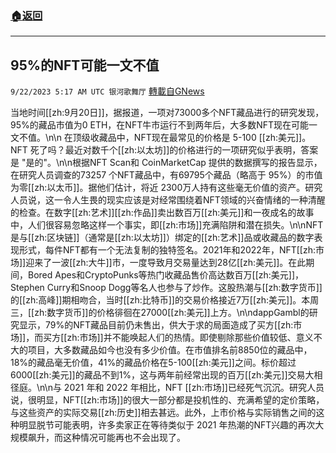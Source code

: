 ###  [:house:返回](README.md)
---


## 95%的NFT可能一文不值
`9/22/2023 5:17 AM UTC 银河歌舞厅` [轉載自GNews](https://gnews.org/articles/1724942)

当地时间[[zh:9月20日]]，据报道，一项对73000多个NFT藏品进行的研究发现，95%的藏品市值为0 ETH，在NFT牛市运行不到两年后，大多数NFT现在可能一文不值。\n\n 在顶级收藏品中，NFT现在最常见的价格是 5-100 [[zh:美元]]。NFT 死了吗？最近对数千个[[zh:以太坊]]的价格进行的一项研究似乎表明，答案是 \"是的\"。\n\n根据NFT Scan和 CoinMarketCap 提供的数据撰写的报告显示，在研究人员调查的73257 个NFT藏品中，有69795个藏品（略高于 95%）的市值为零[[zh:以太币]]。据他们估计，将近 2300万人持有这些毫无价值的资产。研究人员说，这一令人生畏的现实应该是对经常围绕着NFT领域的兴奋情绪的一种清醒的检查。在数字[[zh:艺术]][[zh:作品]]卖出数百万[[zh:美元]]和一夜成名的故事中，人们很容易忽略这样一个事实，即[[zh:市场]]充满陷阱和潜在损失。\n\nNFT是与[[zh:区块链]]（通常是[[zh:以太坊]]）绑定的[[zh:艺术]]品或收藏品的数字表现形式，每件NFT都有一个无法复制的独特签名。2021年和2022年，NFT[[zh:市场]]迎来了一波[[zh:大牛]]市，一度导致月交易量达到28亿[[zh:美元]]。在此期间，Bored Apes和CryptoPunks等热门收藏品售价高达数百万[[zh:美元]]，Stephen Curry和Snoop Dogg等名人也参与了炒作。这股热潮与[[zh:数字货币]]的[[zh:高峰]]期相吻合，当时[[zh:比特币]]的交易价格接近7万[[zh:美元]]。本周三，[[zh:数字货币]]的价格徘徊在27000[[zh:美元]]上方。\n\ndappGambl的研究显示，79%的NFT藏品目前仍未售出，供大于求的局面造成了买方[[zh:市场]]，而买方[[zh:市场]]并不能唤起人们的热情。即使剔除那些价值较低、意义不大的项目，大多数藏品如今也没有多少价值。在市值排名前8850位的藏品中，18%的藏品毫无价值，41%的藏品价格在5-100[[zh:美元]]之间。标价超过6000[[zh:美元]]的藏品不到1%，这与两年前经常出现的百万[[zh:美元]]交易大相径庭。\n\n与 2021 年和 2022 年相比，NFT [[zh:市场]]已经死气沉沉。研究人员说，很明显，NFT[[zh:市场]]的很大一部分都是投机性的、充满希望的定价策略，与这些资产的实际交易[[zh:历史]]相去甚远。此外，上市价格与实际销售之间的这种明显脱节可能表明，许多卖家正在等待类似于 2021 年热潮的NFT兴趣的再次大规模飙升，而这种情况可能再也不会出现了。
